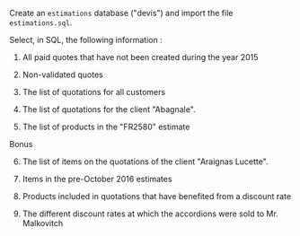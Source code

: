 Create an `estimations` database ("devis") and import the file `estimations.sql`.

Select, in SQL, the following information :

1. All paid quotes that have not been created during the year 2015

2. Non-validated quotes

3. The list of quotations for all customers

4. The list of quotations for the client "Abagnale".

5. The list of products in the "FR2580" estimate


Bonus

6. The list of items on the quotations of the client "Araignas Lucette".

7. Items in the pre-October 2016 estimates

8. Products included in quotations that have benefited from a discount rate

9. The different discount rates at which the accordions were sold to Mr. Malkovitch



